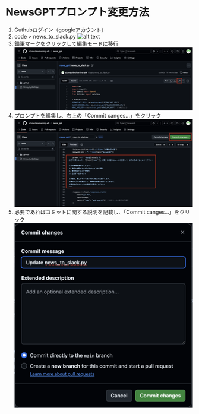 # NewsGPTプロンプト変更方法

1. Guthubログイン（googleアカウント）
2. code > news_to_slack.py
![alt text](<スクリーンショット 2025-10-15 6.06.08-1.png>)
3. 鉛筆マークをクリックして編集モードに移行
![alt text](<スクリーンショット 2025-10-15 6.11.10.png>)
4. プロンプトを編集し、右上の「Commit canges...」をクリック
![alt text](<スクリーンショット 2025-10-15 6.13.23.png>)
5. 必要であればコミットに関する説明を記載し、「Commit canges...」をクリック
![alt text](<スクリーンショット 2025-10-15 6.16.19.png>)
